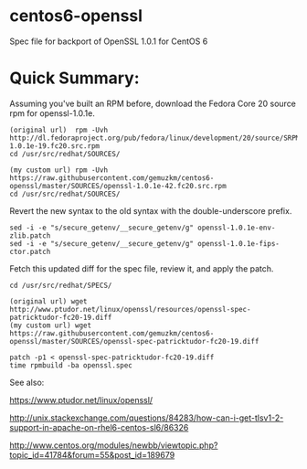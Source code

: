 centos6-openssl
===============

Spec file for backport of OpenSSL 1.0.1 for CentOS 6


Quick Summary:
==============
Assuming you've built an RPM before, download the Fedora Core 20 source rpm for openssl-1.0.1e.

````
(original url)  rpm -Uvh http://dl.fedoraproject.org/pub/fedora/linux/development/20/source/SRPMS/o/openssl-1.0.1e-19.fc20.src.rpm
cd /usr/src/redhat/SOURCES/

(my custom url) rpm -Uvh https://raw.githubusercontent.com/gemuzkm/centos6-openssl/master/SOURCES/openssl-1.0.1e-42.fc20.src.rpm
cd /usr/src/redhat/SOURCES/
````

Revert the new syntax to the old syntax with the double-underscore prefix.

````
sed -i -e "s/secure_getenv/__secure_getenv/g" openssl-1.0.1e-env-zlib.patch
sed -i -e "s/secure_getenv/__secure_getenv/g" openssl-1.0.1e-fips-ctor.patch
````

Fetch this updated diff for the spec file, review it, and apply the patch.

````
cd /usr/src/redhat/SPECS/

(original url) wget http://www.ptudor.net/linux/openssl/resources/openssl-spec-patricktudor-fc20-19.diff
(my custom url) wget https://raw.githubusercontent.com/gemuzkm/centos6-openssl/master/SOURCES/openssl-spec-patricktudor-fc20-19.diff

patch -p1 < openssl-spec-patricktudor-fc20-19.diff
time rpmbuild -ba openssl.spec
````

See also: 

https://www.ptudor.net/linux/openssl/

http://unix.stackexchange.com/questions/84283/how-can-i-get-tlsv1-2-support-in-apache-on-rhel6-centos-sl6/86326

http://www.centos.org/modules/newbb/viewtopic.php?topic_id=41784&forum=55&post_id=189679

